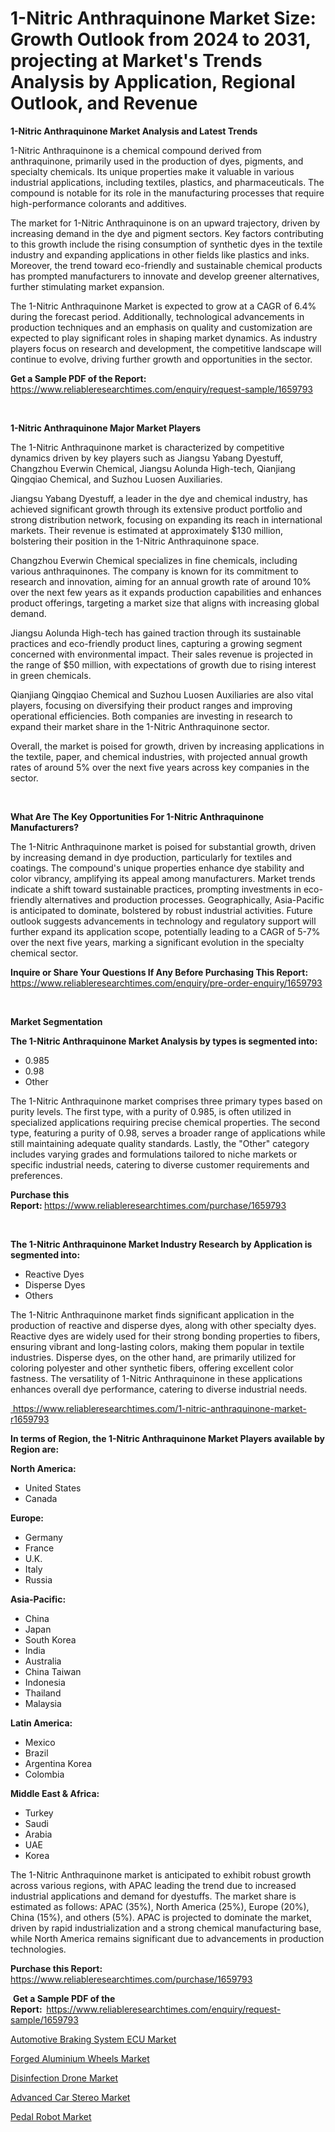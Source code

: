 <p><h1>1-Nitric Anthraquinone Market Size: Growth Outlook from 2024 to 2031, projecting at Market's Trends Analysis by Application, Regional Outlook, and Revenue</h1></p><p><strong>1-Nitric Anthraquinone Market Analysis and Latest Trends</strong></p>
<p><p>1-Nitric Anthraquinone is a chemical compound derived from anthraquinone, primarily used in the production of dyes, pigments, and specialty chemicals. Its unique properties make it valuable in various industrial applications, including textiles, plastics, and pharmaceuticals. The compound is notable for its role in the manufacturing processes that require high-performance colorants and additives.</p><p>The market for 1-Nitric Anthraquinone is on an upward trajectory, driven by increasing demand in the dye and pigment sectors. Key factors contributing to this growth include the rising consumption of synthetic dyes in the textile industry and expanding applications in other fields like plastics and inks. Moreover, the trend toward eco-friendly and sustainable chemical products has prompted manufacturers to innovate and develop greener alternatives, further stimulating market expansion.</p><p>The 1-Nitric Anthraquinone Market is expected to grow at a CAGR of 6.4% during the forecast period. Additionally, technological advancements in production techniques and an emphasis on quality and customization are expected to play significant roles in shaping market dynamics. As industry players focus on research and development, the competitive landscape will continue to evolve, driving further growth and opportunities in the sector.</p></p>
<p><strong>Get a Sample PDF of the Report:&nbsp;</strong> <a href="https://www.reliableresearchtimes.com/enquiry/request-sample/1659793?utm_campaign=1835&utm_medium=2&utm_source=Github&utm_content=ia&utm_term=09122024&utm_id=1-nitric-anthraquinone">https://www.reliableresearchtimes.com/enquiry/request-sample/1659793</a></p>
<p>&nbsp;</p>
<p><strong>1-Nitric Anthraquinone Major Market Players</strong></p>
<p><p>The 1-Nitric Anthraquinone market is characterized by competitive dynamics driven by key players such as Jiangsu Yabang Dyestuff, Changzhou Everwin Chemical, Jiangsu Aolunda High-tech, Qianjiang Qingqiao Chemical, and Suzhou Luosen Auxiliaries.</p><p>Jiangsu Yabang Dyestuff, a leader in the dye and chemical industry, has achieved significant growth through its extensive product portfolio and strong distribution network, focusing on expanding its reach in international markets. Their revenue is estimated at approximately $130 million, bolstering their position in the 1-Nitric Anthraquinone space.</p><p>Changzhou Everwin Chemical specializes in fine chemicals, including various anthraquinones. The company is known for its commitment to research and innovation, aiming for an annual growth rate of around 10% over the next few years as it expands production capabilities and enhances product offerings, targeting a market size that aligns with increasing global demand.</p><p>Jiangsu Aolunda High-tech has gained traction through its sustainable practices and eco-friendly product lines, capturing a growing segment concerned with environmental impact. Their sales revenue is projected in the range of $50 million, with expectations of growth due to rising interest in green chemicals.</p><p>Qianjiang Qingqiao Chemical and Suzhou Luosen Auxiliaries are also vital players, focusing on diversifying their product ranges and improving operational efficiencies. Both companies are investing in research to expand their market share in the 1-Nitric Anthraquinone sector.</p><p>Overall, the market is poised for growth, driven by increasing applications in the textile, paper, and chemical industries, with projected annual growth rates of around 5% over the next five years across key companies in the sector.</p></p>
<p>&nbsp;</p>
<p><strong>What Are The Key Opportunities For 1-Nitric Anthraquinone Manufacturers?</strong></p>
<p><p>The 1-Nitric Anthraquinone market is poised for substantial growth, driven by increasing demand in dye production, particularly for textiles and coatings. The compound's unique properties enhance dye stability and color vibrancy, amplifying its appeal among manufacturers. Market trends indicate a shift toward sustainable practices, prompting investments in eco-friendly alternatives and production processes. Geographically, Asia-Pacific is anticipated to dominate, bolstered by robust industrial activities. Future outlook suggests advancements in technology and regulatory support will further expand its application scope, potentially leading to a CAGR of 5-7% over the next five years, marking a significant evolution in the specialty chemical sector.</p></p>
<p><strong>Inquire or Share Your Questions If Any Before Purchasing This Report:</strong> <a href="https://www.reliableresearchtimes.com/enquiry/pre-order-enquiry/1659793?utm_campaign=1835&utm_medium=2&utm_source=Github&utm_content=ia&utm_term=09122024&utm_id=1-nitric-anthraquinone">https://www.reliableresearchtimes.com/enquiry/pre-order-enquiry/1659793</a></p>
<p>&nbsp;</p>
<p><strong>Market Segmentation</strong></p>
<p><strong>The 1-Nitric Anthraquinone Market Analysis by types is segmented into:</strong></p>
<p><ul><li>0.985</li><li>0.98</li><li>Other</li></ul></p>
<p><p>The 1-Nitric Anthraquinone market comprises three primary types based on purity levels. The first type, with a purity of 0.985, is often utilized in specialized applications requiring precise chemical properties. The second type, featuring a purity of 0.98, serves a broader range of applications while still maintaining adequate quality standards. Lastly, the "Other" category includes varying grades and formulations tailored to niche markets or specific industrial needs, catering to diverse customer requirements and preferences.</p></p>
<p><strong>Purchase this Report:&nbsp;</strong><a href="https://www.reliableresearchtimes.com/purchase/1659793?utm_campaign=1835&utm_medium=2&utm_source=Github&utm_content=ia&utm_term=09122024&utm_id=1-nitric-anthraquinone">https://www.reliableresearchtimes.com/purchase/1659793</a></p>
<p>&nbsp;</p>
<p><strong>The 1-Nitric Anthraquinone Market Industry Research by Application is segmented into:</strong></p>
<p><ul><li>Reactive Dyes</li><li>Disperse Dyes</li><li>Others</li></ul></p>
<p><p>The 1-Nitric Anthraquinone market finds significant application in the production of reactive and disperse dyes, along with other specialty dyes. Reactive dyes are widely used for their strong bonding properties to fibers, ensuring vibrant and long-lasting colors, making them popular in textile industries. Disperse dyes, on the other hand, are primarily utilized for coloring polyester and other synthetic fibers, offering excellent color fastness. The versatility of 1-Nitric Anthraquinone in these applications enhances overall dye performance, catering to diverse industrial needs.</p></p>
<p><a href="https://www.reliableresearchtimes.com/1-nitric-anthraquinone-market-r1659793?utm_campaign=1835&utm_medium=2&utm_source=Github&utm_content=ia&utm_term=09122024&utm_id=1-nitric-anthraquinone">&nbsp;https://www.reliableresearchtimes.com/1-nitric-anthraquinone-market-r1659793</a></p>
<p><strong>In terms of Region, the 1-Nitric Anthraquinone Market Players available by Region are:</strong></p>
<p>
    <p> <strong> North America: </strong>
        <ul>
            <li>United States</li>
            <li>Canada</li>
        </ul>
        </p> 
    <p> <strong> Europe: </strong>
        <ul>
            <li>Germany</li>
            <li>France</li>
            <li>U.K.</li>
            <li>Italy</li>
            <li>Russia</li>
        </ul>
        </p> 
    <p> <strong> Asia-Pacific: </strong>
        <ul>
            <li>China</li>
            <li>Japan</li>
            <li>South Korea</li>
            <li>India</li>
            <li>Australia</li>
            <li>China Taiwan</li>
            <li>Indonesia</li>
            <li>Thailand</li>
            <li>Malaysia</li>
        </ul>
        </p> 
    <p> <strong> Latin America: </strong>
        <ul>
            <li>Mexico</li>
            <li>Brazil</li>
            <li>Argentina Korea</li>
            <li>Colombia</li>
        </ul>
        </p> 
    <p> <strong> Middle East & Africa: </strong>
        <ul>
            <li>Turkey</li>
            <li>Saudi</li>
            <li>Arabia</li>
            <li>UAE</li>
            <li>Korea</li>
        </ul>
    </p>
    </p>
<p><p>The 1-Nitric Anthraquinone market is anticipated to exhibit robust growth across various regions, with APAC leading the trend due to increased industrial applications and demand for dyestuffs. The market share is estimated as follows: APAC (35%), North America (25%), Europe (20%), China (15%), and others (5%). APAC is projected to dominate the market, driven by rapid industrialization and a strong chemical manufacturing base, while North America remains significant due to advancements in production technologies.</p></p>
<p><strong>Purchase this Report: </strong><a href="https://www.reliableresearchtimes.com/purchase/1659793?utm_campaign=1835&utm_medium=2&utm_source=Github&utm_content=ia&utm_term=09122024&utm_id=1-nitric-anthraquinone">https://www.reliableresearchtimes.com/purchase/1659793</a></p>
<p>&nbsp;<strong>Get a Sample PDF of the Report:&nbsp;&nbsp;</strong><a href="https://www.reliableresearchtimes.com/enquiry/request-sample/1659793?utm_campaign=1835&utm_medium=2&utm_source=Github&utm_content=ia&utm_term=09122024&utm_id=1-nitric-anthraquinone">https://www.reliableresearchtimes.com/enquiry/request-sample/1659793</a></p>
<p><strong></strong></p>
<p><p><a href="https://www.linkedin.com/pulse/investor-insights-automotive-braking-system-ecu-market-projected-gzgvf?utm_campaign=1835&utm_medium=2&utm_source=Github&utm_content=ia&utm_term=09122024&utm_id=1-nitric-anthraquinone">Automotive Braking System ECU Market</a></p><p><a href="https://www.linkedin.com/pulse/navigating-forged-aluminium-wheels-market-incorporating-bgtif?utm_campaign=1835&utm_medium=2&utm_source=Github&utm_content=ia&utm_term=09122024&utm_id=1-nitric-anthraquinone">Forged Aluminium Wheels Market</a></p><p><a href="https://www.linkedin.com/pulse/disinfection-drone-market-size-grow-88-cagr-from-2024-2031-n8cxf?utm_campaign=1835&utm_medium=2&utm_source=Github&utm_content=ia&utm_term=09122024&utm_id=1-nitric-anthraquinone">Disinfection Drone Market</a></p><p><a href="https://www.linkedin.com/pulse/projected-growth-advanced-car-stereo-market-119-cagr-from-8hcdf?utm_campaign=1835&utm_medium=2&utm_source=Github&utm_content=ia&utm_term=09122024&utm_id=1-nitric-anthraquinone">Advanced Car Stereo Market</a></p><p><a href="https://www.linkedin.com/pulse/market-analysis-pedal-robot-trends-share-growth-expected-byw3f?utm_campaign=1835&utm_medium=2&utm_source=Github&utm_content=ia&utm_term=09122024&utm_id=1-nitric-anthraquinone">Pedal Robot Market</a></p></p>